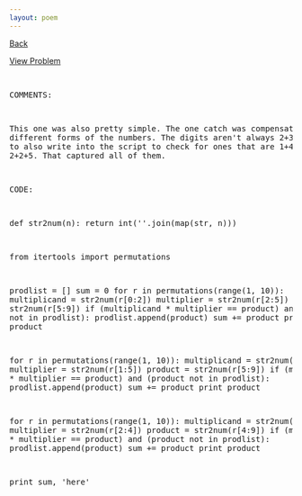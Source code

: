 ```yaml
---
layout: poem
---
```



<html><head><title>Euler - Problem 32</title>
<script type="text/javascript">

  var _gaq = _gaq || [];
  _gaq.push(['_setAccount', 'UA-16960753-5']);
  _gaq.push(['_trackPageview']);

  (function() {
    var ga = document.createElement('script'); ga.type = 'text/javascript'; ga.async = true;
    ga.src = ('https:' == document.location.protocol ? 'https://ssl' : 'http://www') + '.google-analytics.com/ga.js';
    var s = document.getElementsByTagName('script')[0]; s.parentNode.insertBefore(ga, s);
  })();

</script></head><body><p><a href="../index.html">Back</a></p>
<p><a href="http://projecteuler.net/problem=32" target="_blank">View Problem</a></p>
<pre>

COMMENTS:

This one was also pretty simple. The one catch was compensating for different forms of the numbers. The digits 
aren't always 2+3+4, so I had to also write into the script to check for ones that are 1+4+4 and 2+2+5. That 
captured all of them.


CODE:

def str2num(n):
	return int(''.join(map(str, n)))

from itertools import permutations

prodlist = []
sum = 0
for r in permutations(range(1, 10)):
	multiplicand = str2num(r[0:2])
	multiplier = str2num(r[2:5])
	product = str2num(r[5:9])
	if (multiplicand * multiplier == product) and (product not in prodlist):
		prodlist.append(product)
		sum += product
		print product

for r in permutations(range(1, 10)):
	multiplicand = str2num(r[0:1])
	multiplier = str2num(r[1:5])
	product = str2num(r[5:9])
	if (multiplicand * multiplier == product) and (product not in prodlist):
		prodlist.append(product)
		sum += product
		print product
		
for r in permutations(range(1, 10)):
	multiplicand = str2num(r[0:2])
	multiplier = str2num(r[2:4])
	product = str2num(r[4:9])
	if (multiplicand * multiplier == product) and (product not in prodlist):
		prodlist.append(product)
		sum += product
		print product

print sum, 'here'


</pre></body></html>
